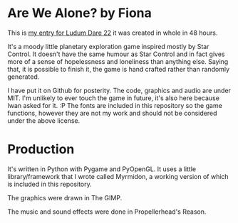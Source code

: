 Are We Alone? by Fiona
======================

This is [my entry for Ludum Dare 22](http://www.ludumdare.com/compo/ludum-dare-22/?action=preview&uid=150) it was created in whole in 48 hours.

It's a moody little planetary exploration game inspired mostly by Star Control. It doesn't have the same humour as Star Control and in fact gives more of a sense of hopelessness and loneliness than anything else.
Saying that, it is possible to finish it, the game is hand crafted rather than randomly generated.

I have put it on Github for posterity. The code, graphics and audio are under MIT. I'm unlikely to ever touch the game in future, it's also here because Iwan asked for it. :P
The fonts are included in this repository so the game functions, however they are not my work and should not be considered under the above license.

Production 
==========

It's written in Python with Pygame and PyOpenGL. It uses a little library/framework that I wrote called Myrmidon, a working version of which is included in this repository.

The graphics were drawn in The GIMP.

The music and sound effects were done in Propellerhead's Reason.

